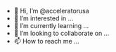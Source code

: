 - 👋 Hi, I’m @acceleratorusa
- 👀 I’m interested in ...
- 🌱 I’m currently learning ...
- 💞️ I’m looking to collaborate on ...
- 📫 How to reach me ...

<!---
acceleratorusa/acceleratorusa is a ✨ special ✨ repository because its `README.md` (this file) appears on your GitHub profile.
You can click the Preview link to take a look at your changes.
--->
